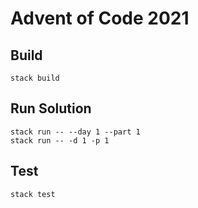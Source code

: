 # Advent of Code 2021

## Build

```
stack build
```

## Run Solution

```
stack run -- --day 1 --part 1
stack run -- -d 1 -p 1
```

## Test

```
stack test
```
